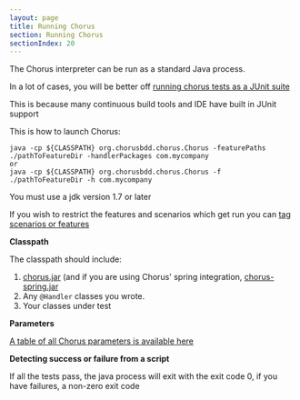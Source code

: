 ```yaml
---
layout: page
title: Running Chorus
section: Running Chorus
sectionIndex: 20
---
```


The Chorus interpreter can be run as a standard Java process.

In a lot of cases, you will be better off [running chorus tests as a JUnit suite](/pages/RunningChorus/JUnitIntegration)

This is because many continuous build tools and IDE have built in JUnit support

This is how to launch Chorus:

    java -cp ${CLASSPATH} org.chorusbdd.chorus.Chorus -featurePaths ./pathToFeatureDir -handlerPackages com.mycompany
    or
    java -cp ${CLASSPATH} org.chorusbdd.chorus.Chorus -f ./pathToFeatureDir -h com.mycompany

You must use a jdk version 1.7 or later

If you wish to restrict the features and scenarios which get run you can [tag scenarios or features](/pages/RunningChorus/TaggingScenarios)

**Classpath**

The classpath should include:

1. [chorus.jar](/pages/Resources/Download) (and if you are using Chorus' spring integration, [chorus-spring.jar](/pages/Resources/Download)
2. Any `@Handler` classes you wrote.
3. Your classes under test

**Parameters**  

[A table of all Chorus parameters is available here](/pages/RunningChorus/InterpreterParameters)

**Detecting success or failure from a script**

If all the tests pass, the java process will exit with the exit code 0, if you have failures, a non-zero exit code
    
